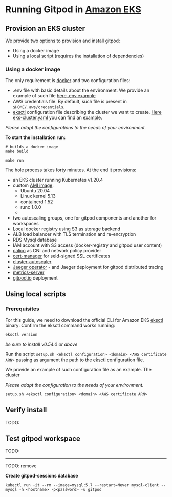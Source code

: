 # Running Gitpod in [Amazon EKS](https://aws.amazon.com/es/eks/)

## Provision an EKS cluster

We provide two options to provision and install gitpod:

- Using a docker image
- Using a local script (requires the installation of dependencies)

### Using a docker image

The only requirement is [docker](https://docs.docker.com/engine/install/) and two configuration files:

- .env file with basic details about the environment. We provide an example of such file [here .env.example](.env.example)
- AWS credentials file. By default, such file is present in `$HOME/.aws/credentials`.
- [eksctl](https://github.com/weaveworks/eksctl) configuration file describing the cluster we want to create. [Here eks-cluster.yaml](eks-cluster.yaml) you can find an example.

*Please adapt the configurations to the needs of your environment.*


**To start the installation run:**

```shell
# builds a docker image
make build

make run
```

The hole process takes forty minutes. At the end it provisions:

- an EKS cluster running Kubernetes v1.20.4
- custom [AMI image](https://github.com/aledbf/amazon-eks-custom-amis/tree/gitpod):
    - Ubuntu 20.04
    - Linux kernel 5.13
    - containerd 1.52
    - runc 1.0.0
    -
- two autoscaling groups, one for gitpod components and another for workspaces
- Local docker registry using S3 as storage backend
- ALB load balancer with TLS termination and re-encryption
- RDS Mysql database
- IAM account with S3 access (docker-registry and gitpod user content)
- [calico](https://docs.projectcalico.org) as CNI and network policy provider
- [cert-manager](https://cert-manager.io/) for seld-signed SSL certificates
- [cluster-autoscaler](https://github.com/kubernetes/autoscaler/tree/master/cluster-autoscaler)
- [Jaeger operator](https://github.com/jaegertracing/helm-charts/tree/main/charts/jaeger-operator) - and Jaeger deployment for gitpod distributed tracing
- [metrics-server](https://github.com/kubernetes-sigs/metrics-server)
- [gitpod.io](https://github.com/gitpod-io/gitpod) deployment


## Using local scripts

### Prerequisites

For this guide, we need to download the official CLI for Amazon EKS [eksctl](https://github.com/weaveworks/eksctl) binary:
Confirm the eksctl command works running:

```shell
eksctl version
```
*be sure to install v0.54.0 or above*

Run the script `setup.sh <eksctl configuration> <domain> <AWS certificate ARN>` passing as argument the path to the [eksctl](https://github.com/weaveworks/eksctl) configuration file.

We provide an example of such configuration file as an example. The cluster

*Please adapt the configuration to the needs of your environment.*

```shell
setup.sh <eksctl configuration> <domain> <AWS certificate ARN>
```

## Verify install

TODO:

## Test gitpod workspace

TODO:

----

TODO: remove

**Create gitpod-sessions database**

```shell
kubectl run -it --rm --image=mysql:5.7 --restart=Never mysql-client -- mysql -h <hostname> -p<password> -u gitpod
```
